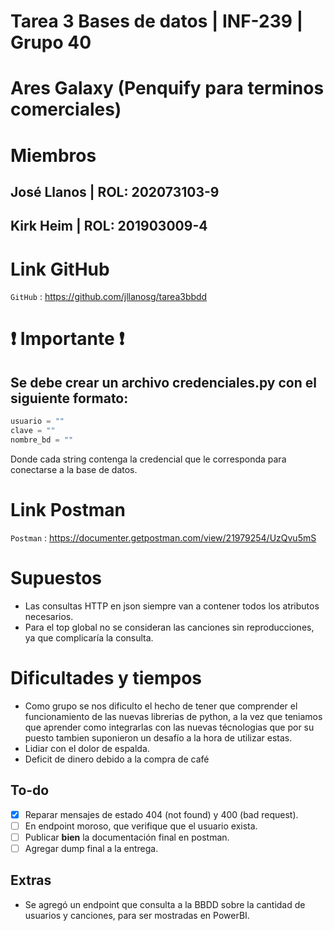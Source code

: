 # Tarea 3 Bases de datos | INF-239 | Grupo 40

# Ares Galaxy (Penquify para terminos comerciales)

# Miembros

## José Llanos | ROL: 202073103-9
## Kirk Heim | ROL: 201903009-4

# Link GitHub
`GitHub` : <https://github.com/jllanosg/tarea3bbdd>


# ❗  Importante ❗
## Se debe crear un archivo credenciales.py con el siguiente formato:
```python
usuario = ""
clave = ""
nombre_bd = ""
```
Donde cada string contenga la credencial que le corresponda para conectarse a la base de datos.

# Link Postman
`Postman` : <https://documenter.getpostman.com/view/21979254/UzQvu5mS>


# Supuestos
- Las consultas HTTP en json siempre van a contener todos los atributos necesarios.
- Para el top global no se consideran las canciones sin reproducciones, ya que complicaría la consulta.

# Dificultades y tiempos

- Como grupo se nos dificulto el hecho de tener que comprender el funcionamiento de las nuevas librerias de python, a la vez que teniamos que aprender como integrarlas con las nuevas técnologias que por su puesto tambien suponieron un desafío a la hora de utilizar estas.
- Lidiar con el dolor de espalda.
- Deficit de dinero debido a la compra de café

## To-do
- [X] Reparar mensajes de estado 404 (not found) y 400 (bad request).
- [ ] En endpoint moroso, que verifique que el usuario exista.
- [ ] Publicar **bien** la documentación final en postman.
- [ ] Agregar dump final a la entrega.
## Extras
- Se agregó un endpoint que consulta a la BBDD sobre la cantidad de usuarios y canciones, para ser mostradas en PowerBI.
